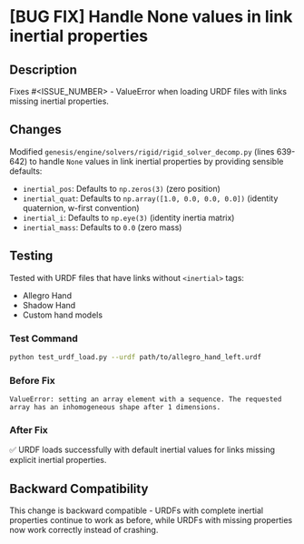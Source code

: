 # [BUG FIX] Handle None values in link inertial properties

## Description
Fixes #<ISSUE_NUMBER> - ValueError when loading URDF files with links missing inertial properties.

## Changes
Modified `genesis/engine/solvers/rigid/rigid_solver_decomp.py` (lines 639-642) to handle `None` values in link inertial properties by providing sensible defaults:

- `inertial_pos`: Defaults to `np.zeros(3)` (zero position)
- `inertial_quat`: Defaults to `np.array([1.0, 0.0, 0.0, 0.0])` (identity quaternion, w-first convention)
- `inertial_i`: Defaults to `np.eye(3)` (identity inertia matrix)
- `inertial_mass`: Defaults to `0.0` (zero mass)

## Testing
Tested with URDF files that have links without `<inertial>` tags:
- Allegro Hand
- Shadow Hand
- Custom hand models

### Test Command
```bash
python test_urdf_load.py --urdf path/to/allegro_hand_left.urdf
```

### Before Fix
```
ValueError: setting an array element with a sequence. The requested array has an inhomogeneous shape after 1 dimensions.
```

### After Fix
✅ URDF loads successfully with default inertial values for links missing explicit inertial properties.

## Backward Compatibility
This change is backward compatible - URDFs with complete inertial properties continue to work as before, while URDFs with missing properties now work correctly instead of crashing.
